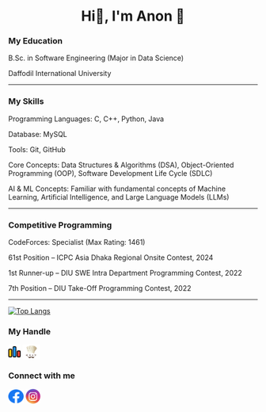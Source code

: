<h1 align="center">Hi👋, I'm Anon 🙂</h1>


<h3>My Education</h3>
<p>B.Sc. in Software Engineering (Major in Data Science)</p> 
<p>Daffodil International University</p>

---

<h3>My Skills</h3>
<p>Programming Languages: C, C++, Python, Java</p>
<p>Database: MySQL</p>
<p>Tools: Git, GitHub</p>
<p>Core Concepts: Data Structures & Algorithms (DSA), Object-Oriented Programming (OOP), Software Development Life Cycle (SDLC)</p>
<p>AI & ML Concepts: Familiar with fundamental concepts of Machine Learning, Artificial Intelligence, and Large Language Models (LLMs)</p>

---
<h3>Competitive Programming</h3>
<p>CodeForces: Specialist (Max Rating: 1461)</p>
<p>61st Position – ICPC Asia Dhaka Regional Onsite Contest, 2024</p>
<p>1st Runner-up – DIU SWE Intra Department Programming Contest, 2022</p>
<p>7th Position – DIU Take-Off Programming Contest, 2022</p>

---

 <!-- <h3>My Github Stats</h3> -->
 <!-- <img src="https://github-readme-stats.vercel.app/api?username=iffatul-anon&show_icons=true&count_private=true&theme=dark" alt="iffatul-anon" /> -->

<!--  CONTRIBUTION AND STREAK BLOCK -->
<!-- [![GitHub Streak](https://github-readme-streak-stats.herokuapp.com/?user=iffatul-anon&currStreakNum=2FD3EB&fire=pink&sideLabels=F00&theme=nightowl)](https://git.io/streak-stats) -->

 <!--  TOP LANGUAGES STATISTICS -->
[![Top Langs](https://github-readme-stats.vercel.app/api/top-langs/?username=iffatul-anon&theme=dark&layout=compact&align=right&width=40%)](https://github.com/iffatul-anon/github-readme-stats) 
 
 <h3 align="left">My Handle</h3>
<p align="left">
    <a href="https://codeforces.com/profile/iffatul_anon" target="blank"><img align="center" title="CodeForces" src="https://github.com/iffatul-anon/iffatul-anon/blob/main/cf%20logo.webp" alt="iffatul_anon" height="30" width="25" /></a>
 <a href="https://www.codechef.com/users/iffatulanon" target="blank"><img align="center" title="CodeChef" src="https://github.com/iffatul-anon/iffatul-anon/blob/main/cc%20logo.png" alt="iffatulanon" height="30" width="35" /></a>
</p>
  
 <h3 align="left">Connect with me</h3>
<p align="left">
<a href="https://fb.com/iffatul.anon" target="blank"><img align="center" title="Facebook" src="https://github.com/iffatul-anon/iffatul-anon/blob/main/facebook-logo.svg" alt="iffatul.anon" height="28" width="31" /></a>
<a href="https://instagram.com/iffatul_anon" target="blank"><img align="center" title="Instagram" src="https://github.com/iffatul-anon/iffatul-anon/blob/main/instagram-logo-circle.png" alt="iffatul_anon" height="30" width="30" /></a>
<br><br>
  

